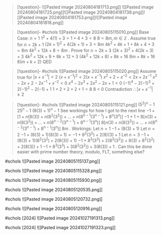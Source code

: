 
> [!question]- ![[Pasted image 20240804181713.png]]
> ![[Pasted image 20240804181725.png]]![[Pasted image 20240804181738.png]]![[Pasted image 20240804181753.png]]![[Pasted image 20240804181818.png]]

> [!question]- #schols  ![[Pasted image 20240805115010.png]]
 Base Case:
 $n = 1$
 $1^2 + 4(1) + 3 = 1 + 4 + 3 = 8$
 $8 = 8m, m \in \mathbb{Z}$ 
 .
 Assume true for $n=2k+1$ 
 $(2k+1)^2 + 4(2k+1) + 3 = 8m$
 $4k^2 + 4k + 1 + 8k + 4 + 3 = 8m$
 $4k^2 + 12k + 8 = 8m$ 
 .
 Prove for $n = 2k+3$ 
 $(2k+3)^2 + 4(2k+3)+3$
 $4k^2 + 12k + 9 + 8k + 12 + 3$
 $(4k^2 + 12k + 8) + 8k + 16$
 $8m + 8k + 16$
 $8(m + k + 2)$ 
 QED 

> [!question]- #schols  ![[Pasted image 20240805115020.png]]
 Assume true for $|x + x^{-1}| < 2$
 $(x + x^{-1})^2 < 2(x + x^{-1})$ 
 $x^2 + 2 + x^{-2} < 2x + 2x^{-1}$ 
 $x^2 - 2x + 2 - 2x^{-1} + x^{-2} < 0$ 
 $x^4 - 2x^3 + 2x^2 - 2x + 1 < 0$ 
 $(-1)^4 - 2(-1)^3 + 2(-1)^2 - 2(-1) + 1$
 $1 + 2 + 2 + 2 + 1 = 8$
 8 < 0
 Contradiction
 $\therefore |x + x^{-1}| \geq 2$ 

> [!question]- #schols  ![[Pasted image 20240805115121.png]]
 $(5^2)^n - 1$
 $25^n - 1$
 $(8(3) + 1)^n - 1$ 
  See workings for how I got to the next line
 $-1 + [1 + n(8(3)) + n(8^2 (3^2)) + \dots + n(8^{n-1}(3^{n-1}) +8^n (3^n)]$
 $-1 + 1 + 8[n(3) + n(8(3^2)) + \dots + n(8^{n-2}(3^{n-1}) + 8^{n-1}(3^n)]$
 $8[n(3) + n(8(3^2)) + \dots + n(8^{n-2}(3^{n-1}) + 8^{n-1}(3^n)]$
 $8m$ 
 .
 Workings:
 	Let $n = 1$
 	$-1 + (8(3) + 1)$
 	Let $n = 2$
 	$-1 + (8(3) + 1)(8(3) + 1) = -1 + 8^2(3^2) + 2(8)(3) + 1$
 	Let $n = 3$
 	$-1 + (8(3) + 1)(8^2(3^2) + 2(8(3)) + 1)$
 	$-1 + 8^3 (3^3)  + 2(8^2(3^2)) + 8(3) + 8^2(3^2) + 2(8(3)) + 1$
 	$-1 + 8^3 (3^3) + 3(8^2 (3^2)) + 3(8(3)) + 1$ 
 .
 Can this be done easier with prime number theory, modulo, FLT, something else?

#schols 
![[Pasted image 20240805115137.png]]

#schols 
![[Pasted image 20240805115328.png]]

#schols 
![[Pasted image 20240805115930.png]]

#schols 
![[Pasted image 20240805120535.png]]

#schols 
![[Pasted image 20240805120732.png]]

#schols 
![[Pasted image 20240805120916.png]]

#schols [2024]
![[Pasted image 20241027191313.png]]

#schols [2024]
![[Pasted image 20241027191323.png]]